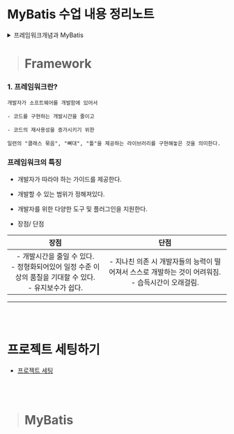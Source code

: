 # MyBatis 수업 내용 정리노트


<details>
<summary>프레임워크개념과 MyBatis</summary>

- Framework [:link:](#Framework)
- MyBatis [:link:](#MyBatis)
</details>

> # Framework

### 1. 프레임워크란?

```
개발자가 소프트웨어를 개발함에 있어서

- 코드를 구현하는 개발시간을 줄이고

- 코드의 재사용성을 증가시키기 위한

일련의 "클래스 묶음", "뼈대", "틀"을 제공하는 라이브러리를 구현해놓은 것을 의미한다.

```

### 프레임워크의 특징

- 개발자가 따라야 하는 가이드를 제공한다.
- 개발할 수 있는 범위가 정해져있다.
- 개발자를 위한 다양한 도구 및 플러그인을 지원한다.


- 장점/ 단점

|장점|단점|
|:--:|:--:|
|- 개발시간을 줄일 수 있다.<br>- 정형화되어있어 일정 수준 이상의 품질을 기대할 수 있다.<br>- 유지보수가 쉽다.|- 지나친 의존 시 개발자들의 능력이 떨어져서 스스로 개발하는 것이 어려워짐.<br> - 습득시간이 오래걸림.|


<hr>

<br><br>

# 프로젝트 세팅하기

- [프로젝트 세팅](./MyBatis_프로젝트세팅.md)


<br><br>

> # MyBatis

